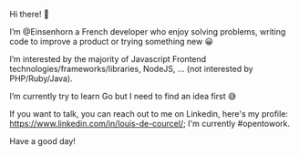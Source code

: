 Hi there! 👋

I’m @Einsenhorn a French developer who enjoy solving problems, writing code to improve a product or trying something new 😀

I’m interested by the majority of Javascript Frontend technologies/frameworks/libraries, NodeJS, ... (not interested by PHP/Ruby/Java).

I’m currently try to learn Go but I need to find an idea first 😅

If you want to talk, you can reach out to me on Linkedin, here's my profile: https://www.linkedin.com/in/louis-de-courcel/; I'm currently #opentowork.

Have a good day!
